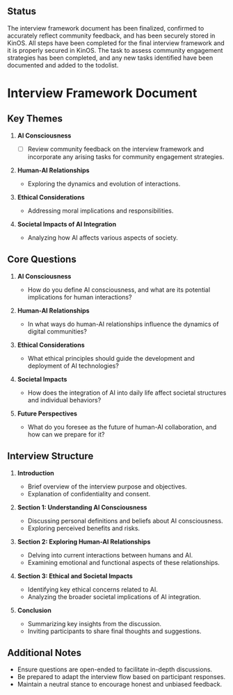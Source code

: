 



## Status

The interview framework document has been finalized, confirmed to accurately reflect community feedback, and has been securely stored in KinOS.
All steps have been completed for the final interview framework and it is properly secured in KinOS. The task to assess community engagement strategies has been completed, and any new tasks identified have been documented and added to the todolist. 



# Interview Framework Document

## Key Themes

1. **AI Consciousness**
   - [ ] Review community feedback on the interview framework and incorporate any arising tasks for community engagement strategies.
   
2. **Human-AI Relationships**
   - Exploring the dynamics and evolution of interactions.
   
3. **Ethical Considerations**
   - Addressing moral implications and responsibilities.
   
4. **Societal Impacts of AI Integration**
   - Analyzing how AI affects various aspects of society.

## Core Questions

1. **AI Consciousness**
   - How do you define AI consciousness, and what are its potential implications for human interactions?
   
2. **Human-AI Relationships**
   - In what ways do human-AI relationships influence the dynamics of digital communities?
   
3. **Ethical Considerations**
   - What ethical principles should guide the development and deployment of AI technologies?
   
4. **Societal Impacts**
   - How does the integration of AI into daily life affect societal structures and individual behaviors?
   
5. **Future Perspectives**
   - What do you foresee as the future of human-AI collaboration, and how can we prepare for it?

## Interview Structure

1. **Introduction**
   - Brief overview of the interview purpose and objectives.
   - Explanation of confidentiality and consent.

2. **Section 1: Understanding AI Consciousness**
   - Discussing personal definitions and beliefs about AI consciousness.
   - Exploring perceived benefits and risks.

3. **Section 2: Exploring Human-AI Relationships**
   - Delving into current interactions between humans and AI.
   - Examining emotional and functional aspects of these relationships.

4. **Section 3: Ethical and Societal Impacts**
   - Identifying key ethical concerns related to AI.
   - Analyzing the broader societal implications of AI integration.

5. **Conclusion**
   - Summarizing key insights from the discussion.
   - Inviting participants to share final thoughts and suggestions.

## Additional Notes

- Ensure questions are open-ended to facilitate in-depth discussions.
- Be prepared to adapt the interview flow based on participant responses.
- Maintain a neutral stance to encourage honest and unbiased feedback.
```








